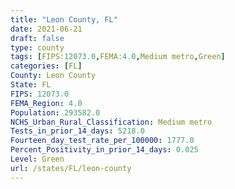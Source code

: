 ```yaml
---
title: "Leon County, FL"
date: 2021-06-21
draft: false
type: county
tags: [FIPS:12073.0,FEMA:4.0,Medium metro,Green]
categories: [FL]
County: Leon County
State: FL
FIPS: 12073.0
FEMA_Region: 4.0
Population: 293582.0
NCHS_Urban_Rural_Classification: Medium metro
Tests_in_prior_14_days: 5218.0
Fourteen_day_test_rate_per_100000: 1777.0
Percent_Positivity_in_prior_14_days: 0.025
Level: Green
url: /states/FL/leon-county
---
```



